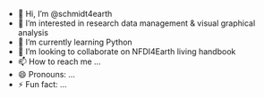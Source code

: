 - 👋 Hi, I’m @schmidt4earth
- 👀 I’m interested in research data management & visual graphical analysis 
- 🌱 I’m currently learning Python
- 💞️ I’m looking to collaborate on NFDI4Earth living handbook 
- 📫 How to reach me ...
- 😄 Pronouns: ...
- ⚡ Fun fact: ...

<!---
schmidt4earth/schmidt4earth is a ✨ special ✨ repository because its `README.md` (this file) appears on your GitHub profile.
You can click the Preview link to take a look at your changes.
--->
